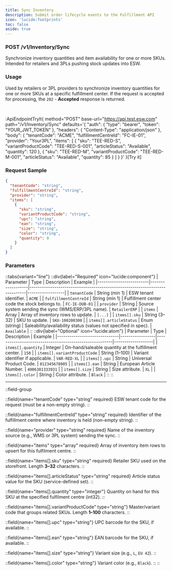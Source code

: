 ```yaml
---
title: Sync Inventory
description: Submit order lifecycle events to the Fulfillment API
icon: 'lucide:footprints'
toc: false
aside: true
---
```


### <span class="inline-flex items-center gap-x-1.5 py-1.5 px-3 rounded-full text-xs font-medium bg-blue-100 text-blue-800 dark:bg-blue-800/30 dark:text-blue-500">POST</span> /v1/Inventory/Sync

Synchronize inventory quantities and item availability for one or more SKUs. Intended for retailers and 3PLs pushing stock updates into ESW.

### Usage

Used by retailers or 3PL providers to synchronize inventory quantities for one or more SKUs at a specific fulfillment center. If the request is accepted for processing, the `202` - **Accepted** response is returned.

<br>

:ApiEndpointTryIt{
  method="POST"
  base-url="https://api.test.esw.com"
  path="/v1/Inventory/Sync"
  defaults='{
    "auth": { "type": "bearer", "token": "YOUR_JWT_TOKEN" },
    "headers": { "Content-Type": "application/json" },
    "body": {
      "tenantCode": "ACME",
      "fulfillmentCentreId": "FC-IE-01",
      "provider": "Your3PL",
      "items": [
        { "sku": "TEE-RED-S", "variantProductCode": "TEE-RED-S-001", "articleStatus": "Available", "quantity": 120 },
        { "sku": "TEE-RED-M", "variantProductCode": "TEE-RED-M-001", "articleStatus": "Available", "quantity": 85 }
      ]
    }
  }'
}[Try it]


### Request Sample

```json [Request Sample] height=150 collapse
{
  "tenantCode": "string",
  "fulfillmentCentreId": "string",
  "provider": "string",
  "items": [
    {
      "sku": "string",
      "variantProductCode": "string",
      "upc": "string",
      "ean": "string",
      "size": "string",
      "color": "string",
      "quantity": 0
    }
  ]
}
```


### Parameters  
 
::tabs{variant="line"}
  ::div{label="Required" icon="lucide:component"}
  | Parameter               | Type             | Description                                                                | Example          |
  |-------------------------|------------------|----------------------------------------------------------------------------|------------------|
  | `tenantCode`            | String (min 1)   | ESW tenant identifier.                                                     | `ACME`           |
  | `fulfillmentCentreId`   | String (min 1)   | Fulfillment center code the stock belongs to.                              | `FC-IE-DUB-01`   |
  | `provider`              | String           | Source system sending the sync (WMS/ERP/3PL name).                         | `RetailerERP`    |
  | `items`                 | Array<object>    | Array of inventory rows to update.                                         | `[...]`          |
  | `items[].sku`           | String (3–32)    | SKU to update.                                                             | `SKU-100200300`  |
  | `items[].articleStatus` | Enum (string)    | Saleability/availability status (values not specified in spec).            | `Available`      |
  ::
  ::div{label="Optional" icon="lucide:atom"}
  | Parameter                     | Type            | Description                                            | Example           |
  |------------------------------|-----------------|--------------------------------------------------------|-------------------|
  | `items[].quantity`           | Integer         | On-hand/saleable quantity at the fulfillment center.   | `150`             |
  | `items[].variantProductCode` | String (1–100)  | Variant identifier if applicable.                      | `VAR-RED-XL`      |
  | `items[].upc`                | String          | Universal Product Code.                                | `012345678905`    |
  | `items[].ean`                | String          | European Article Number.                               | `4006381333931`   |
  | `items[].size`               | String          | Size attribute.                                        | `XL`              |
  | `items[].color`              | String          | Color attribute.                                       | `Black`           |
  ::
::
	

---

::field-group

  ::field{name="tenantCode" type="string" required}
  ESW tenant code for the request (must be a non-empty string).
  ::

  ::field{name="fulfillmentCentreId" type="string" required}
  Identifier of the fulfillment centre where inventory is held (non-empty string).
  ::

  ::field{name="provider" type="string" required}
  Name of the inventory source (e.g., WMS or 3PL system) sending the sync.
  ::

  ::field{name="items" type="array<InventorySyncItem>" required}
  Array of inventory item rows to upsert for this fulfilment centre.
  ::

  ::field{name="items[].sku" type="string" required}
  Retailer SKU used on the storefront. Length **3–32** characters.
  ::

  ::field{name="items[].articleStatus" type="string" required}
  Article status value for the SKU (service-defined set).
  ::

  ::field{name="items[].quantity" type="integer"}
  Quantity on hand for this SKU at the specified fulfilment centre (int32).
  ::

  ::field{name="items[].variantProductCode" type="string"}
  Master/variant code that groups related SKUs. Length **1–100** characters.
  ::

  ::field{name="items[].upc" type="string"}
  UPC barcode for the SKU, if available.
  ::

  ::field{name="items[].ean" type="string"}
  EAN barcode for the SKU, if available.
  ::

  ::field{name="items[].size" type="string"}
  Variant size (e.g., `L`, `EU 42`).
  ::

  ::field{name="items[].color" type="string"}
  Variant color (e.g., `Black`).
  ::
::


